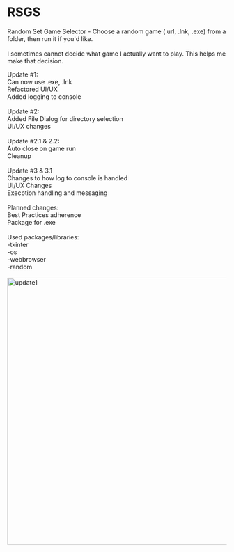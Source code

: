 # RSGS
Random Set Game Selector - Choose a random game (.url, .lnk, .exe) from a folder, then run it if you'd like.<br />
<br />
I sometimes cannot decide what game I actually want to play. This helps me make that decision.<br />

Update #1:<br />
Can now use .exe, .lnk <br />
Refactored UI/UX<br />
Added logging to console<br />
<br />
Update #2:<br />
Added File Dialog for directory selection<br />
UI/UX changes<br />
<br />
Update #2.1 & 2.2:<br />
Auto close on game run<br />
Cleanup<br />
<br />
Update #3 & 3.1<br />
Changes to how log to console is handled<br />
UI/UX Changes<br />
Execption handling and messaging<br />
<br />
Planned changes:<br />
Best Practices adherence<br />
Package for .exe<br />
<br />
Used packages/libraries:<br />
-tkinter<br />
-os<br />
-webbrowser<br />
-random<br />
<br />
<img width="614" alt="update1" src="https://user-images.githubusercontent.com/30908995/155934049-1ae5a2e1-1887-4944-bc3a-e41080dda228.png">
<br />

